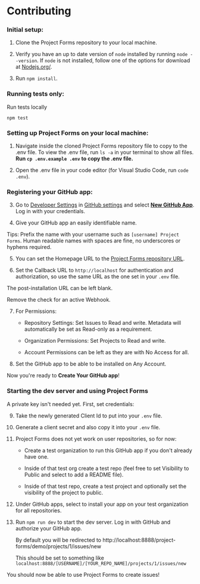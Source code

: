 # Contributing

### Initial setup:

1. Clone the Project Forms repository to your local machine.

2. Verify you have an up to date version of `node` installed by running `node --version`. If `node` is not installed, follow one of the options for download at [Nodejs.org/](https://nodejs.org/en).

3. Run `npm install`.

### Running tests only:

Run tests locally

```
npm test
```

### Setting up Project Forms on your local machine:

1. Navigate inside the cloned Project Forms repository file to copy to the .env file. To view the .env file, run `ls -a` in your terminal to show all files. **Run `cp .env.example .env` to copy the .env file.**

2. Open the .env file in your code editor (for Visual Studio Code, run `code .env`).

### Registering your GitHub app:

3. Go to [Developer Settings](https://github.com/settings/apps) in [GitHub settings](https://github.com/settings/) and select [**New GitHub App**](https://github.com/settings/apps/new). Log in with your credentials.

4. Give your GitHub app an easily identifiable name.

Tips: Prefix the name with your username such as `[username] Project Forms`.
Human readable names with spaces are fine, no underscores or hyphens required.

5. You can set the Homepage URL to the [Project Forms repository URL](https://github.com/project-forms/project-forms.github.io).

6. Set the Callback URL to `http://localhost` for authentication and authorization, so use the same URL as the one set in your `.env` file.

The post-installation URL can be left blank.

Remove the check for an active Webhook.

7. For Permissions:

   - Repository Settings:
     Set Issues to Read and write.
     Metadata will automatically be set as Read-only as a requirement.

   - Organization Permissions:
     Set Projects to Read and write.

   - Account Permissions can be left as they are with No Access for all.

8. Set the GitHub app to be able to be installed on Any Account.

Now you're ready to **Create Your GitHub app**!


### Starting the dev server and using Project Forms

A private key isn't needed yet. First, set credentials:

9. Take the newly generated Client Id to put into your `.env` file.

10. Generate a client secret and also copy it into your `.env` file.

11. Project Forms does not yet work on user repositories, so for now:
    - Create a test organization to run this GitHub app if you don't already have one.

    - Inside of that test org create a test repo (feel free to set Visibility to Public and select to add a README file).

    - Inside of that test repo, create a test project and optionally set the visibility of the project to public.

12. Under GitHub apps, select to install your app on your test organization for all repositories.

13. Run `npm run dev` to start the dev server. Log in with GitHub and authorize your GitHub app.

    By default you will be redirected to http://localhost:8888/project-forms/demo/projects/1/issues/new

    This should be set to something like `localhost:8888/[USERNAME]/[YOUR_REPO_NAME]/projects/1/issues/new`

You should now be able to use Project Forms to create issues!